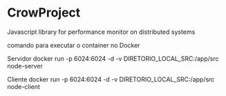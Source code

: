 # CrowProject
Javascript library for performance monitor on distributed systems

comando para executar o container no Docker

Servidor
docker run -p 6024:6024 -d -v DIRETORIO_LOCAL_SRC:/app/src node-server

Cliente
docker run -p 6024:6024 -d -v DIRETORIO_LOCAL_SRC:/app/src node-client
